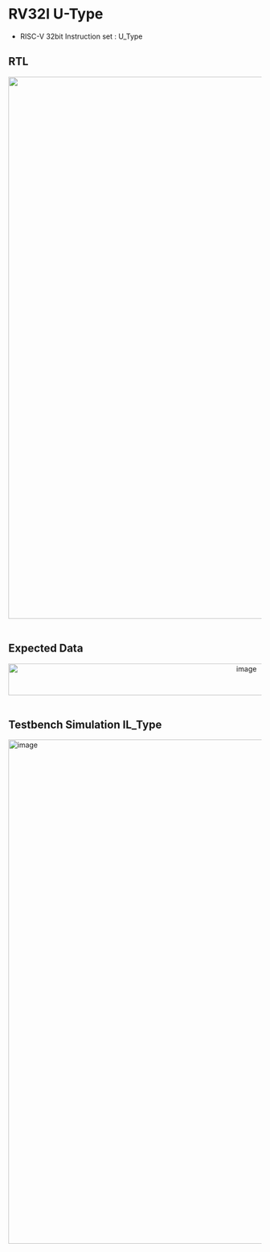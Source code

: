 # RV32I U-Type
- RISC-V 32bit Instruction set : U_Type

## RTL
<div align="center">
  <img width="2328" height="1077" alt="U_Type RTL" src="https://github.com/user-attachments/assets/857273a5-37c9-42e5-9727-1a1a1b58b0fe" />
</div>

<br>

## Expected Data
<div align="center">
  <img width="932" height="63" alt="image" src="https://github.com/user-attachments/assets/4ac18e66-7dc0-43a3-be97-69addcb8c68b" />
</div>

<br>

## Testbench Simulation IL_Type
<div align="conter">
  <img width="1993" height="1002" alt="image" src="https://github.com/user-attachments/assets/0a0e7c26-0d78-4684-bf0e-ccc3c3bbc78c" />
</div>
